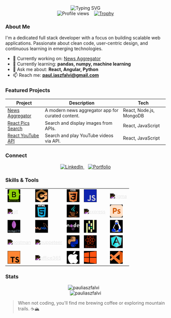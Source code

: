 <div align="center">
  <img src="https://readme-typing-svg.herokuapp.com?font=Fira+Code&pause=1000&color=0e75b6&center=true&vCenter=true&width=435&lines=Hi+👋%2C+I'm+Paul+Iaszfalvi;A+passionate+full+stack+developer" alt="Typing SVG" />
</div>

<div align="center">
  <img src="https://komarev.com/ghpvc/?username=pauliaszfalvi&label=Profile%20views&color=0e75b6&style=flat" alt="Profile views" />
  &nbsp;&nbsp;
  <a href="https://github.com/ryo-ma/github-profile-trophy">
    <img src="https://github-profile-trophy.vercel.app/?username=pauliaszfalvi&theme=radical&no-frame=false&no-bg=true&margin-w=4" alt="Trophy" />
  </a>
</div>

### About Me
I'm a dedicated full stack developer with a focus on building scalable web applications. Passionate about clean code, user-centric design, and continuous learning in emerging technologies.

- 🔭 Currently working on: [News Aggregator](https://github.com/PaulIaszfalvi/Aggregator-2.0)
- 🌱 Currently learning: **pandas, numpy, machine learning**
- 💬 Ask me about: **React, Angular, Python**
- 📫 Reach me: **paul.iaszfalvi@gmail.com**

### Featured Projects
| Project | Description | Tech |
|---------|-------------|------|
| [News Aggregator](https://github.com/PaulIaszfalvi/Aggregator-2.0) | A modern news aggregator app for curated content. | React, Node.js, MongoDB |
| [React Pics Search](https://github.com/PaulIaszfalvi/react-PicsSearch) | Search and display images from APIs. | React, JavaScript |
| [React YouTube API](https://github.com/PaulIaszfalvi/React-YoutubeAPI) | Search and play YouTube videos via API. | React, JavaScript |

### Connect
<p align="center">
  <a href="https://linkedin.com/in/paul-iaszfalvi">
    <img src="https://img.shields.io/badge/LinkedIn-0077B5?style=for-the-badge&logo=linkedin&logoColor=white" alt="LinkedIn" />
  </a>
  &nbsp;&nbsp;
  <a href="https://responsive-portfolio-seven.vercel.app/">
    <img src="https://img.shields.io/badge/Portfolio-000000?style=for-the-badge&logo=react&logoColor=white" alt="Portfolio" />
  </a>
</p>

### Skills & Tools
<table align="center">
  <tr>
    <td><a href="https://getbootstrap.com"><img style="filter: invert(1);" src="https://raw.githubusercontent.com/devicons/devicon/master/icons/bootstrap/bootstrap-plain-wordmark.svg" width="40" height="40" alt="bootstrap" /></a></td>
    <td><a href="https://www.w3schools.com/cpp/"><img style="filter: invert(1);" src="https://raw.githubusercontent.com/devicons/devicon/master/icons/cplusplus/cplusplus-original.svg" width="40" height="40" alt="cplusplus" /></a></td>
    <td><a href="https://www.w3schools.com/css/"><img style="filter: invert(1);" src="https://raw.githubusercontent.com/devicons/devicon/master/icons/css3/css3-original-wordmark.svg" width="40" height="40" alt="css3" /></a></td>
    <td><a href="https://developer.mozilla.org/en-US/docs/Web/JavaScript"><img style="filter: invert(1);" src="https://raw.githubusercontent.com/devicons/devicon/master/icons/javascript/javascript-original.svg" width="40" height="40" alt="javascript" /></a></td>
    <td><a href="https://www.figma.com/"><img style="filter: invert(1);" src="https://www.vectorlogo.zone/logos/figma/figma-icon.svg" width="40" height="40" alt="figma" /></a></td>
  </tr>
  <tr>
    <td><a href="https://git-scm.com/"><img style="filter: invert(1);" src="https://www.vectorlogo.zone/logos/git-scm/git-scm-icon.svg" width="40" height="40" alt="git" /></a></td>
    <td><a href="https://www.w3.org/html/"><img style="filter: invert(1);" src="https://raw.githubusercontent.com/devicons/devicon/master/icons/html5/html5-original-wordmark.svg" width="40" height="40" alt="html5" /></a></td>
    <td><a href="https://www.java.com"><img style="filter: invert(1);" src="https://raw.githubusercontent.com/devicons/devicon/master/icons/java/java-original.svg" width="40" height="40" alt="java" /></a></td>
    <td><a href="https://expressjs.com"><img style="filter: invert(1);" src="https://raw.githubusercontent.com/simpleicons/simpleicons/master/icons/express.svg" width="40" height="40" alt="express" /></a></td>
    <td><a href="https://www.photoshop.com/en"><img style="filter: invert(1);" src="https://raw.githubusercontent.com/devicons/devicon/master/icons/photoshop/photoshop-original.svg" width="40" height="40" alt="photoshop" /></a></td>
  </tr>
  <tr>
    <td><a href="https://www.mongodb.com/"><img style="filter: invert(1);" src="https://raw.githubusercontent.com/devicons/devicon/master/icons/mongodb/mongodb-original-wordmark.svg" width="40" height="40" alt="mongodb" /></a></td>
    <td><a href="https://www.mysql.com/"><img style="filter: invert(1);" src="https://raw.githubusercontent.com/devicons/devicon/master/icons/mysql/mysql-original-wordmark.svg" width="40" height="40" alt="mysql" /></a></td>
    <td><a href="https://nodejs.org"><img style="filter: invert(1);" src="https://raw.githubusercontent.com/devicons/devicon/master/icons/nodejs/nodejs-original-wordmark.svg" width="40" height="40" alt="nodejs" /></a></td>
    <td><a href="https://pandas.pydata.org/"><img style="filter: invert(1);" src="https://raw.githubusercontent.com/devicons/devicon/2ae2a900d2f041da66e950e4d48052658d850630/icons/pandas/pandas-original.svg" width="40" height="40" alt="pandas" /></a></td>
    <td><a href="https://www.linux.org/"><img style="filter: invert(1);" src="https://raw.githubusercontent.com/devicons/devicon/master/icons/linux/linux-original.svg" width="40" height="40" alt="linux" /></a></td>
  </tr>
  <tr>
    <td><a href="https://postman.com"><img style="filter: invert(1);" src="https://www.vectorlogo.zone/logos/getpostman/getpostman-icon.svg" width="40" height="40" alt="postman" /></a></td>
    <td><a href="https://github.com/puppeteer/puppeteer"><img style="filter: invert(1);" src="https://www.vectorlogo.zone/logos/pptrdev/pptrdev-official.svg" width="40" height="40" alt="puppeteer" /></a></td>
    <td><a href="https://www.python.org"><img style="filter: invert(1);" src="https://raw.githubusercontent.com/devicons/devicon/master/icons/python/python-original.svg" width="40" height="40" alt="python" /></a></td>
    <td><a href="https://reactjs.org/"><img style="filter: invert(1);" src="https://raw.githubusercontent.com/devicons/devicon/master/icons/react/react-original-wordmark.svg" width="40" height="40" alt="react" /></a></td>
    <td><a href="https://angular.io/"><img style="filter: invert(1);" src="https://raw.githubusercontent.com/devicons/devicon/master/icons/angularjs/angularjs-original.svg" width="40" height="40" alt="angular" /></a></td>
  </tr>
  <tr>
    <td><a href="https://www.typescriptlang.org/"><img style="filter: invert(1);" src="https://raw.githubusercontent.com/devicons/devicon/master/icons/typescript/typescript-original.svg" width="40" height="40" alt="typescript" /></a></td>
    <td><a href="https://www.microsoft.com/en-us/microsoft-365"><img style="filter: invert(1);" src="https://raw.githubusercontent.com/simpleicons/simpleicons/master/icons/microsoft365.svg" width="40" height="40" alt="office365" /></a></td>
    <td><a href="https://www.apple.com/macos/"><img style="filter: invert(1);" src="https://raw.githubusercontent.com/devicons/devicon/master/icons/apple/apple-original.svg" width="40" height="40" alt="macos" /></a></td>
    <td><a href="https://www.microsoft.com/en-us/windows"><img style="filter: invert(1);" src="https://raw.githubusercontent.com/devicons/devicon/master/icons/windows8/windows8-original.svg" width="40" height="40" alt="windows" /></a></td>
    <td><a href="https://code.visualstudio.com/"><img style="filter: invert(1);" src="https://raw.githubusercontent.com/devicons/devicon/master/icons/vscode/vscode-original.svg" width="40" height="40" alt="vscode" /></a></td>
  </tr>
</table>

### Stats
<div align="center">
  <img src="https://github-readme-stats.vercel.app/api/top-langs?username=pauliaszfalvi&show_icons=true&locale=en&layout=compact&theme=radical" alt="pauliaszfalvi" />
  &nbsp;&nbsp;
</div>
<div align="center">
  <img src="https://github-readme-streak-stats.herokuapp.com/?user=pauliaszfalvi&theme=radical" alt="pauliaszfalvi" />
</div>

> When not coding, you'll find me brewing coffee or exploring mountain trails. ☕🏔️
